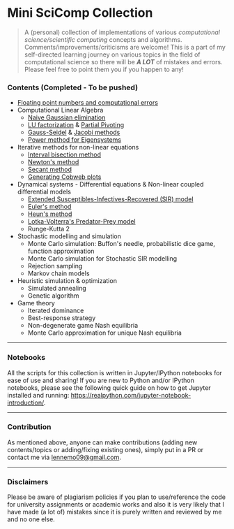 # Mini SciComp Collection
> A (personal) collection of implementations of various _computational science/scientific computing_ concepts and algorithms. Comments/improvements/criticisms are welcome!
This is a part of my self-directed learning journey on various topics in the field of computational science so there will be _**A LOT**_ of mistakes and errors. Please feel free to point them you if you happen to any! 

### Contents (Completed - To be pushed)
* [Floating point numbers and computational errors](https://github.com/lennemo09/Scientific-Computing-Collection/tree/main/notebooks/floating-point-arithmetics)
* Computational Linear Algebra
  * [Naive Gaussian elimination](https://github.com/lennemo09/Scientific-Computing-Collection/blob/main/notebooks/comp-lin-alg/gaussian-elimination.ipynb)
  * [LU factorization](https://github.com/lennemo09/Scientific-Computing-Collection/blob/main/notebooks/comp-lin-alg/LU-factorization.ipynb) & [Partial Pivoting](https://github.com/lennemo09/Scientific-Computing-Collection/blob/main/notebooks/comp-lin-alg/partial-pivoting.ipynb)
  * [Gauss-Seidel](https://github.com/lennemo09/scientific-computing-collection/blob/main/notebooks/comp-lin-alg/gauss-seidel-method.ipynb) & [Jacobi methods](https://github.com/lennemo09/scientific-computing-collection/blob/main/notebooks/comp-lin-alg/jacobi-method.ipynb)
  * [Power method for Eigensystems](https://github.com/lennemo09/scientific-computing-collection/blob/main/notebooks/comp-lin-alg/power-method.ipynb)
* Iterative methods for non-linear equations
  * [Interval bisection method](https://github.com/lennemo09/scientific-computing-collection/blob/main/notebooks/iterative-methods-for-non-linear-systems/bisection-method.ipynb)
  * [Newton's method](https://github.com/lennemo09/scientific-computing-collection/blob/main/notebooks/iterative-methods-for-non-linear-systems/newton-method.ipynb)
  * [Secant method](https://github.com/lennemo09/scientific-computing-collection/blob/main/notebooks/iterative-methods-for-non-linear-systems/secant-method.ipynb)
  * [Generating Cobweb plots](https://github.com/lennemo09/scientific-computing-collection/blob/main/notebooks/iterative-methods-for-non-linear-systems/cobweb-model.ipynb)
* Dynamical systems - Differential equations & Non-linear coupled differential models
  * [Extended Susceptibles-Infectives-Recovered (SIR) model](https://github.com/lennemo09/scientific-computing-collection/blob/main/notebooks/dynamical-systems-and-ODEs/SIR.ipynb)
  * [Euler's method](https://github.com/lennemo09/scientific-computing-collection/blob/main/notebooks/dynamical-systems-and-ODEs/eulers-method.ipynb)
  * [Heun's method](https://github.com/lennemo09/scientific-computing-collection/blob/main/notebooks/dynamical-systems-and-ODEs/heuns-method.ipynb)
  * [Lotka-Volterra's Predator-Prey model](https://github.com/lennemo09/scientific-computing-collection/blob/main/notebooks/misc/predator-prey-model.ipynb)
  * Runge-Kutta 2
* Stochastic modelling and simulation
  * Monte Carlo simulation: Buffon's needle, probabilistic dice game, function approximation
  * Monte Carlo simulation for Stochastic SIR modelling
  * Rejection sampling
  * Markov chain models
* Heuristic simulation & optimization
  * Simulated annealing
  * Genetic algorithm
* Game theory
  * Iterated dominance
  * Best-response strategy
  * Non-degenerate game Nash equilibria
  * Monte Carlo approximation for unique Nash equilibria

---

### Notebooks
All the scripts for this collection is written in Jupyter/IPython notebooks for ease of use and sharing! 
If you are new to Python and/or IPython notebooks, please see the following quick guide on how to get Jupyter installed and running: https://realpython.com/jupyter-notebook-introduction/.

---

### Contribution
As mentioned above, anyone can make contributions (adding new contents/topics or adding/fixing existing ones), simply put in a PR or contact me via lennemo09@gmail.com.

---

### Disclaimers
Please be aware of plagiarism policies if you plan to use/reference the code for university assignments or academic works and also it is very likely that I have made (a lot of) mistakes since it is purely written and reviewed by me and no one else.
